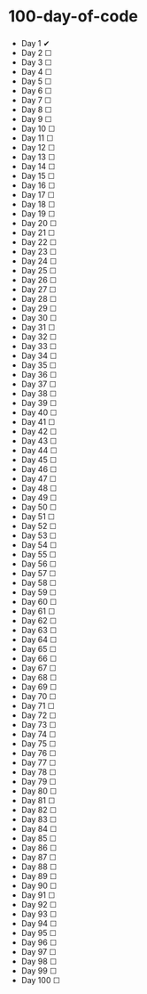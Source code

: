 # 100-day-of-code
<!DOCTYPE html>
<html>
<body>
    <h3></h3>
    <ul>
        <li><span>Day 1</span> <span>&#10004;</span></li>
        <li><span>Day 2</span> <span>&#9744;</span></li>
        <li><span>Day 3</span> <span>&#9744;</span></li>
        <li><span>Day 4</span> <span>&#9744;</span></li>
        <li><span>Day 5</span> <span>&#9744;</span></li>
        <li><span>Day 6</span> <span>&#9744;</span></li>
        <li><span>Day 7</span> <span>&#9744;</span></li>
        <li><span>Day 8</span> <span>&#9744;</span></li>
        <li><span>Day 9</span> <span>&#9744;</span></li>
        <li><span>Day 10</span> <span>&#9744;</span></li>
        <li><span>Day 11</span> <span>&#9744;</span></li>
        <li><span>Day 12</span> <span>&#9744;</span></li>
        <li><span>Day 13</span> <span>&#9744;</span></li>
        <li><span>Day 14</span> <span>&#9744;</span></li>
        <li><span>Day 15</span> <span>&#9744;</span></li>
        <li><span>Day 16</span> <span>&#9744;</span></li>
        <li><span>Day 17</span> <span>&#9744;</span></li>
        <li><span>Day 18</span> <span>&#9744;</span></li>
        <li><span>Day 19</span> <span>&#9744;</span></li>
        <li><span>Day 20</span> <span>&#9744;</span></li>
        <li><span>Day 21</span> <span>&#9744;</span></li>
        <li><span>Day 22</span> <span>&#9744;</span></li>
        <li><span>Day 23</span> <span>&#9744;</span></li>
        <li><span>Day 24</span> <span>&#9744;</span></li>
        <li><span>Day 25</span> <span>&#9744;</span></li>
        <li><span>Day 26</span> <span>&#9744;</span></li>
        <li><span>Day 27</span> <span>&#9744;</span></li>
        <li><span>Day 28</span> <span>&#9744;</span></li>
        <li><span>Day 29</span> <span>&#9744;</span></li>
        <li><span>Day 30</span> <span>&#9744;</span></li>
        <li><span>Day 31</span> <span>&#9744;</span></li>
        <li><span>Day 32</span> <span>&#9744;</span></li>
        <li><span>Day 33</span> <span>&#9744;</span></li>
        <li><span>Day 34</span> <span>&#9744;</span></li>
        <li><span>Day 35</span> <span>&#9744;</span></li>
        <li><span>Day 36</span> <span>&#9744;</span></li>
        <li><span>Day 37</span> <span>&#9744;</span></li>
        <li><span>Day 38</span> <span>&#9744;</span></li>
        <li><span>Day 39</span> <span>&#9744;</span></li>
        <li><span>Day 40</span> <span>&#9744;</span></li>
        <li><span>Day 41</span> <span>&#9744;</span></li>
        <li><span>Day 42</span> <span>&#9744;</span></li>
        <li><span>Day 43</span> <span>&#9744;</span></li>
        <li><span>Day 44</span> <span>&#9744;</span></li>
        <li><span>Day 45</span> <span>&#9744;</span></li>
        <li><span>Day 46</span> <span>&#9744;</span></li>
        <li><span>Day 47</span> <span>&#9744;</span></li>
        <li><span>Day 48</span> <span>&#9744;</span></li>
        <li><span>Day 49</span> <span>&#9744;</span></li>
        <li><span>Day 50</span> <span>&#9744;</span></li>
        <li><span>Day 51</span> <span>&#9744;</span></li>
        <li><span>Day 52</span> <span>&#9744;</span></li>
        <li><span>Day 53</span> <span>&#9744;</span></li>
        <li><span>Day 54</span> <span>&#9744;</span></li>
        <li><span>Day 55</span> <span>&#9744;</span></li>
        <li><span>Day 56</span> <span>&#9744;</span></li>
        <li><span>Day 57</span> <span>&#9744;</span></li>
        <li><span>Day 58</span> <span>&#9744;</span></li>
        <li><span>Day 59</span> <span>&#9744;</span></li>
        <li><span>Day 60</span> <span>&#9744;</span></li>
        <li><span>Day 61</span> <span>&#9744;</span></li>
        <li><span>Day 62</span> <span>&#9744;</span></li>
        <li><span>Day 63</span> <span>&#9744;</span></li>
        <li><span>Day 64</span> <span>&#9744;</span></li>
        <li><span>Day 65</span> <span>&#9744;</span></li>
        <li><span>Day 66</span> <span>&#9744;</span></li>
        <li><span>Day 67</span> <span>&#9744;</span></li>
        <li><span>Day 68</span> <span>&#9744;</span></li>
        <li><span>Day 69</span> <span>&#9744;</span></li>
        <li><span>Day 70</span> <span>&#9744;</span></li>
        <li><span>Day 71</span> <span>&#9744;</span></li>
        <li><span>Day 72</span> <span>&#9744;</span></li>
        <li><span>Day 73</span> <span>&#9744;</span></li>
        <li><span>Day 74</span> <span>&#9744;</span></li>
        <li><span>Day 75</span> <span>&#9744;</span></li>
        <li><span>Day 76</span> <span>&#9744;</span></li>
        <li><span>Day 77</span> <span>&#9744;</span></li>
        <li><span>Day 78</span> <span>&#9744;</span></li>
        <li><span>Day 79</span> <span>&#9744;</span></li>
        <li><span>Day 80</span> <span>&#9744;</span></li>
        <li><span>Day 81</span> <span>&#9744;</span></li>
        <li><span>Day 82</span> <span>&#9744;</span></li>
        <li><span>Day 83</span> <span>&#9744;</span></li>
        <li><span>Day 84</span> <span>&#9744;</span></li>
        <li><span>Day 85</span> <span>&#9744;</span></li>
        <li><span>Day 86</span> <span>&#9744;</span></li>
        <li><span>Day 87</span> <span>&#9744;</span></li>
        <li><span>Day 88</span> <span>&#9744;</span></li>
        <li><span>Day 89</span> <span>&#9744;</span></li>
        <li><span>Day 90</span> <span>&#9744;</span></li>
        <li><span>Day 91</span> <span>&#9744;</span></li>
        <li><span>Day 92</span> <span>&#9744;</span></li>
        <li><span>Day 93</span> <span>&#9744;</span></li>
        <li><span>Day 94</span> <span>&#9744;</span></li>
        <li><span>Day 95</span> <span>&#9744;</span></li>
        <li><span>Day 96</span> <span>&#9744;</span></li>
        <li><span>Day 97</span> <span>&#9744;</span></li>
        <li><span>Day 98</span> <span>&#9744;</span></li>
        <li><span>Day 99</span> <span>&#9744;</span></li>
        <li><span>Day 100</span> <span>&#9744;</span></li>
    </ul>
</body>
</html>


